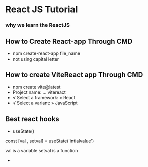 # React JS Tutorial
### why we learn the ReactJS

## How to Create React-app Through CMD
- npm create-react-app file_name 
- not using capital letter

## How to create ViteReact app Through CMD
- npm create vite@latest
- Project name: ... vitereact
- √ Select a framework: » React
- √ Select a variant: » JavaScript

## Best react hooks
- useState() 

const [val , setval] = useState('intialvalue')

val is a variable setval is a function

-